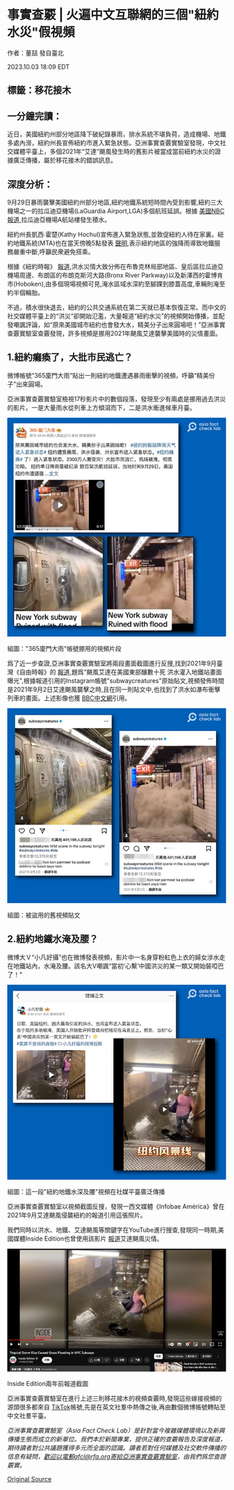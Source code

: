 # 事實查覈 | 火遍中文互聯網的三個"紐約水災"假視頻

作者：董喆 發自臺北

2023.10.03 18:09 EDT

## 標籤：移花接木

## 一分鐘完讀：

近日，美國紐約州部分地區降下破紀錄暴雨，排水系統不堪負荷，造成機場、地鐵多處內澇，紐約州長宣佈紐約市進入緊急狀態。亞洲事實查覈實驗室發現，中文社交媒體平臺上，多個2021年“艾達”颶風發生時的舊影片被當成當前紐約水災的證據廣泛傳播，屬於移花接木的錯誤訊息。

## 深度分析：

9月29日暴雨襲擊美國紐約州部分地區,紐約地鐵系統短時間內受到影響,紐約三大機場之一的拉瓜迪亞機場(LaGuardia Airport,LGA)多個航班延誤。根據 [美國NBC報道](https://archive.ph/wip/iMX3w),拉瓜迪亞機場A航站樓發生積水。

紐約州長凱西∙霍楚(Kathy Hochul)宣佈進入緊急狀態,並敦促紐約人待在家裏。紐約地鐵系統(MTA)也在當天傍晚5點發表 [聲明](https://archive.ph/UBcDg),表示紐約地區的強降雨導致地鐵服務嚴重中斷,呼籲民衆避免搭乘。

根據《紐約時報》 [報道](https://www.nytimes.com/2023/09/29/nyregion/nyc-flooding-video-photo.html),洪水災情大致分佈在布魯克林局部地區、皇后區拉瓜迪亞機場周邊、布朗區的布朗克斯河大路(Bronx River Parkway)以及新澤西的霍博肯市(Hoboken),由多個現場視頻可見,淹水區域水深約至腳踝到膝蓋高度,車輛則淹至約半個輪胎。

不過，積水很快退去，紐約的公共交通系統在第二天就已基本恢復正常。而中文的社交媒體平臺上的“洪災”卻開始氾濫，大量報道“紐約水災”的視頻開始傳播，並配發嘲諷評論，如“原來美國城市紐約也會發大水，精美分子出來圓場吧！”亞洲事實查覈實驗室查覈發現，許多視頻是挪用2021年颶風艾達襲擊美國時的災情畫面。

## 1.紐約癱瘓了，大批市民逃亡？

微博帳號“365廈門大雨”貼出一則紐約地鐵遭遇暴雨衝擊的視頻，呼籲“精美份子”出來圓場。

亞洲事實查覈實驗室檢視17秒影片中的數個段落，發現至少有兩處是挪用過去洪災的影片。一是大量雨水從列車上方傾瀉而下，二是洪水衝進候車月臺。

![組圖："365廈門大雨"帳號挪用的視頻片段](images/CZB4MNHYDIQZDF7LCDOWMALPUI.png)

組圖："365廈門大雨"帳號挪用的視頻片段

爲了近一步查證,亞洲事實查覈實驗室將兩段畫面截圖進行反搜,找到2021年9月臺灣《自由時報》的 [報道](https://archive.ph/wip/sn0gY),題爲"颶風艾達在美國東部釀數十死 洪水灌入地鐵站畫面曝光",根據報道引用的Instagram帳號"subwaycreatures"原始貼文,視頻發佈時間是2021年9月2日艾達颶風襲擊之時,且在同一則貼文中,也找到了洪水如瀑布衝擊列車的畫面。上述影像也獲 [BBC中文網](https://www.bbc.com/zhongwen/trad/world-58421845)引用。

![組圖：被盜用的舊視頻貼文](images/CA5EULWDKNNMRLVRLXSK2PLECA.png)

組圖：被盜用的舊視頻貼文

## 2.紐約地鐵水淹及腰？

微博大Ｖ“小凡好攝”也在微博發表視頻，影片中一名身穿粉紅色上衣的婦女涉水走在地鐵站內，水淹及腰。該名大V嘲諷“當初‘心繫’中國洪災的某一類又開始裝啞巴了！”

![組圖：這一段"紐約地鐵水深及腰"視頻在社媒平臺廣泛傳播](images/OBRCIDRWGXC6UMOEMXOC3IO3OE.png)

組圖：這一段"紐約地鐵水深及腰"視頻在社媒平臺廣泛傳播

亞洲事實查覈實驗室以視頻截圖反搜，發現一西文媒體《Infobae América》曾在2021年9月艾達颶風侵襲紐約的報道引用這張照片。

我們同時以洪水、地鐵、艾達颶風等關鍵字在YouTube進行搜查,發現同一時期,美國媒體Inside Edition也曾使用該影片 [報道](https://www.youtube.com/watch?v=8up66_Lelxo&ab_channel=InsideEdition)艾達颶風災情。

![Inside Edition兩年前報道截圖](images/MZZT4GLQIFEAY2VVJA54A2WJVU.png)

Inside Edition兩年前報道截圖

亞洲事實查覈實驗室在進行上述三則移花接木的視頻查覈時,發現這些嫁接視頻的源頭很多都來自 [TikTok](https://www.tiktok.com/@indigomoonie1/video/7284287818808020270)帳號,先是在英文社羣中熱傳之後,再由數個微博帳號轉貼至中文社羣平臺。

*亞洲事實查覈實驗室（Asia Fact Check Lab）是針對當今複雜媒體環境以及新興傳播生態而成立的新單位。我們本於新聞專業，提供正確的查覈報告及深度報道，期待讀者對公共議題獲得多元而全面的認識。讀者若對任何媒體及社交軟件傳播的信息有疑問，歡迎以電郵afcl@rfa.org寄給亞洲事實查覈實驗室，由我們爲您查證覈實。*



[Original Source](https://www.rfa.org/mandarin/shishi-hecha/hc-10032023173229.html)